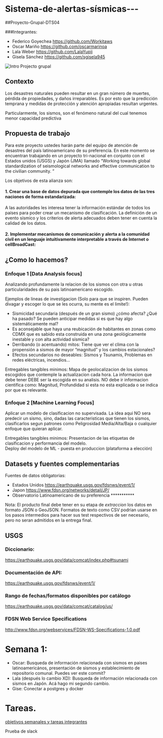 # Sistema-de-alertas-sísmicas---
##Proyecto-Grupal-DTS04

###Integrantes: 
* Federico Goyechea https://github.com/Workitaws
* Oscar Mariño https://github.com/oscarmarinoa
* Lala Weber https://github.com/LalaYupii
* Gisela Sánchez https://github.com/sgisela945


![Intro](https://user-images.githubusercontent.com/104787036/202545063-d46a6706-e880-448d-a1be-906b4e7c3996.jpg)
Projecto grupal

## **Contexto**

Los desastres naturales pueden resultar en un gran número de muertes, pérdida de propiedades, y daños irreparables. Es por esto que la predicción temprana y medidas de protección y atención apropiadas resultan urgentes.

Particularmente, los sismos, son el fenómeno natural del cual tenemos menor capacidad predictiva 

## **Propuesta de trabajo**

Para este proyecto ustedes harán parte del equipo de atención de desastres del país latinoamericano de su preferencia. En este momento se encuentran trabajando en un proyecto tri-nacional en conjunto con el Estados unidos (USGS) y Japón (JMA) llamado “Working towards global standardization of seismological networks and effective communication to the civilian community. ” 

Los objetivos de esta alianza son:

<h4>1. Crear una  base de datos depurada que contemple los datos de las tres naciones de forma estandarizada:</h4>

A las autoridades les interesa tener la información estándar de todos los países para poder crear un mecanismo de clasificación. La definición de un evento sísmico y los criterios de alerta adecuados deben tener en cuenta la calidad de los datos.


<h4>2. Implementar mecanismos de comunicación y alerta a la comunidad civil en un lenguaje intuitivamente interpretable a través de Internet o cellBroadCast:</h4>


## ¿Como lo hacemos?  

### Enfoque 1 [Data Analysis focus]

Analizando profundamente la relacion de los sismos con otra u otras particularidades de su pais latinoamericano escogido.

Ejemplos de lineas de investigacion (Solo para que se inspiren. Pueden divagar y escoger lo que se les ocurra, su mente es el limite!):

- Sismicidad secundaria (después de un gran sismo) ¿cómo afecta? ¿Qué ha pasado? Se pueden anticipar medidas si es que hay algo sistemáticamente mal?
- Es aconsejable que haya una reubicación de habitantes en zonas como CDMX que es sabido esta construida en una zona geológicamente inestable y con alta actividad sísmica?
- Derribando (o acentuando) mitos: Tiene que ver el clima con la propensión a sismos de mayor “magnitud” y los cambios estacionales?
- Efectos secundarios no deseables: Sismos y Tsunamis, Problemas en redes eléctricas, incendios…


Entregables tangibles minimos:
Mapa de geolocalizacion de los sismos escogidos que contemple la actualizacion cada hora. 
La informacion que debe tener DEBE ser la escogida en su analisis. NO debe ir informacion cientifica como: Magnitud, Profundidad si esta no esta explicada o se indica por que es relevante.


### Enfoque 2 [Machine Learning Focus]

Aplicar un modelo de clasificacion no supervisada. 
La idea aqui NO sera predecir un sismo, sino, dadas las caracteristicas que tienen los sismos, clasificarlos segun patrones como Peligrosidad Media/Alta/Baja
o cualquier enfoque que quieran aplicar. 

Entregables tangibles minimos:
Presentacion de las etiquetas de clasificacion y performancia del modelo.  
Deploy del modelo de ML - puesta en produccion (plataforma a elección)

## **Datasets y fuentes complementarias**

Fuentes de datos obligatorias:
+ Estados Unidos https://earthquake.usgs.gov/fdsnws/event/1/
+ Japon https://www.fdsn.org/networks/detail/JP/
+ Observatorio Latinoamericano de su preferencia ***********

Nota: El producto final debe tener en su etapa de *extraccion* los datos en formato JSON o GeoJSON. Formatos de texto como CSV podrian usarse en los pasos intermedios para hacer sus test respectivos de ser necesario, pero no seran admitidos en la entrega final.

## USGS 
### Diccionario:
https://earthquake.usgs.gov/data/comcat/index.php#tsunami
### Documentación de API:
https://earthquake.usgs.gov/fdsnws/event/1/
### Rango de fechas/formatos disponibles por catálogo
https://earthquake.usgs.gov/data/comcat/catalog/us/
### FDSN	Web	Service	Specifications
http://www.fdsn.org/webservices/FDSN-WS-Specifications-1.0.pdf


# Semana 1:

* Oscar: Busqueda de información relacionada con sismos en paises latinoamericános, presentación de sismos y establecimiento de repositorio comunal.
Puedes ver este commit?
* Lala (después lo cambio XD): Busqueda de información relacionada con sismos en Japón. Acá hago mi segundo cambio.
* Gise: Conectar a postgres y docker


# Tareas.

[objetivos semanales y tareas integrantes](https://www.google.com/search?client=opera&q=proyecto&sourceid=opera&ie=UTF-8&oe=UTF-8)

Prueba de slack
